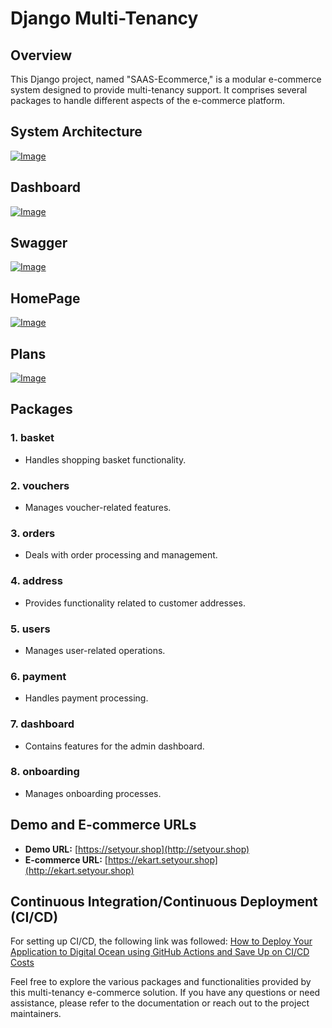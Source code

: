 # Django Multi-Tenancy

## Overview

This Django project, named "SAAS-Ecommerce," is a modular e-commerce system designed to provide multi-tenancy support. It comprises several packages to handle different aspects of the e-commerce platform.

## System Architecture
[![Image](https://res.cloudinary.com/dlfmiu5bf/image/upload/v1/media/sagheer/Screenshot_2024-01-31_at_4.40.58_PM_c9tukh)](https://example.com/link)

## Dashboard
[![Image](https://imgtr.ee/images/2024/03/19/7563f94721e27cc5bf8947db60958d6c.png)](https://imgtr.ee/images/2024/03/19/7563f94721e27cc5bf8947db60958d6c.png )

## Swagger
[![Image](https://imgtr.ee/images/2024/03/19/0d02e4a0444ccbea9765319174ef173f.png)](https://imgtr.ee/images/2024/03/19/0d02e4a0444ccbea9765319174ef173f.png )

## HomePage
[![Image](https://imgtr.ee/images/2024/03/19/47c756bb13edfaa0a3ed369f60095194.png)](https://imgtr.ee/images/2024/03/19/47c756bb13edfaa0a3ed369f60095194.png )

## Plans
[![Image](https://imgtr.ee/images/2024/03/19/07403d2070b904f2a8d2aa94b71c07f6.png)](https://imgtr.ee/images/2024/03/19/07403d2070b904f2a8d2aa94b71c07f6.png )


## Packages

### 1. basket
   - Handles shopping basket functionality.

### 2. vouchers
   - Manages voucher-related features.

### 3. orders
   - Deals with order processing and management.

### 4. address
   - Provides functionality related to customer addresses.

### 5. users
   - Manages user-related operations.

### 6. payment
   - Handles payment processing.

### 7. dashboard
   - Contains features for the admin dashboard.

### 8. onboarding
   - Manages onboarding processes.

## Demo and E-commerce URLs

- **Demo URL:** [https://setyour.shop](http://setyour.shop)
- **E-commerce URL:** [https://ekart.setyour.shop](http://ekart.setyour.shop)

## Continuous Integration/Continuous Deployment (CI/CD)

For setting up CI/CD, the following link was followed:
[How to Deploy Your Application to Digital Ocean using GitHub Actions and Save Up on CI/CD Costs](https://medium.com/swlh/how-to-deploy-your-application-to-digital-ocean-using-github-actions-and-save-up-on-ci-cd-costs-74b7315facc2)

Feel free to explore the various packages and functionalities provided by this multi-tenancy e-commerce solution. If you have any questions or need assistance, please refer to the documentation or reach out to the project maintainers.
